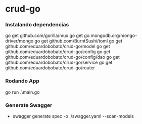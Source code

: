 # crud-go

### Instalando dependencias
go get github.com/gorilla/mux
go get go.mongodb.org/mongo-driver/mongo
go get github.com/BurntSushi/toml
go get github.com/eduardobobato/crud-go/model
go get github.com/eduardobobato/crud-go/config
go get github.com/eduardobobato/crud-go/config/dao
go get github.com/eduardobobato/crud-go/service
go get github.com/eduardobobato/crud-go/router

### Rodando App
go run .\main.go

### Generate Swagger
* swagger generate spec -o ./swagger.yaml --scan-models